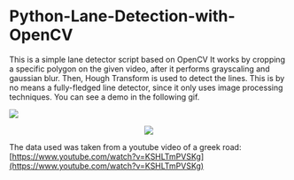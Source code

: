 # Python-Lane-Detection-with-OpenCV

This is a simple lane detector script based on OpenCV
It works by cropping a specific polygon on the given video,
after it performs grayscaling and gaussian blur.
Then, Hough Transform is used to detect the lines. This is by no means a fully-fledged line detector, since it only uses image processing techniques. 
You can see a demo in the following gif.

  
<img src="https://github.com/astasinos/Personal-Projects/blob/main/Python-Lane-Detection-with-OpenCV/blob/main/videos/gif_image.gif"/>

<p align="center">
  
  <img src="https://github.com/astasinos/Personal-Projects/blob/main/Python-Lane-Detection-with-OpenCV/blob/main/videos/Screenshot_3.png"/>
</p>

The data used was taken from a youtube video of a greek road: [https://www.youtube.com/watch?v=KSHLTmPVSKg](https://www.youtube.com/watch?v=KSHLTmPVSKg)
